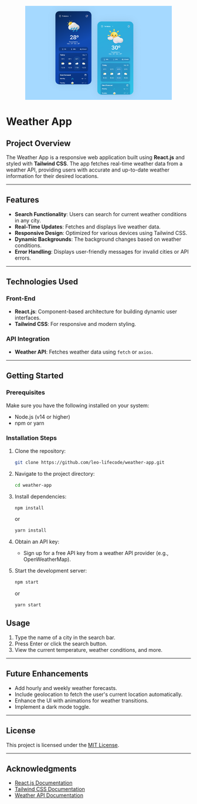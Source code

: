 <p align="center">
<img src="src/assets/images/weather-app.png" width="400">
</p>

# Weather App

## Project Overview
The Weather App is a responsive web application built using **React.js** and styled with **Tailwind CSS**. The app fetches real-time weather data from a weather API, providing users with accurate and up-to-date weather information for their desired locations.

---

## Features
- **Search Functionality**: Users can search for current weather conditions in any city.
- **Real-Time Updates**: Fetches and displays live weather data.
- **Responsive Design**: Optimized for various devices using Tailwind CSS.
- **Dynamic Backgrounds**: The background changes based on weather conditions.
- **Error Handling**: Displays user-friendly messages for invalid cities or API errors.

---

## Technologies Used

### Front-End
- **React.js**: Component-based architecture for building dynamic user interfaces.
- **Tailwind CSS**: For responsive and modern styling.

### API Integration
- **Weather API**: Fetches weather data using `fetch` or `axios`.

---

## Getting Started

### Prerequisites
Make sure you have the following installed on your system:
- Node.js (v14 or higher)
- npm or yarn

### Installation Steps
1. Clone the repository:
   ```bash
   git clone https://github.com/leo-lifecode/weather-app.git
   ```

2. Navigate to the project directory:
   ```bash
   cd weather-app
   ```

3. Install dependencies:
   ```bash
   npm install
   ```
   or
   ```bash
   yarn install
   ```

4. Obtain an API key:
   - Sign up for a free API key from a weather API provider (e.g., OpenWeatherMap).

5. Start the development server:
   ```bash
   npm start
   ```
   or
   ```bash
   yarn start
   ```

## Usage
1. Type the name of a city in the search bar.
2. Press Enter or click the search button.
3. View the current temperature, weather conditions, and more.

---

## Future Enhancements
- Add hourly and weekly weather forecasts.
- Include geolocation to fetch the user's current location automatically.
- Enhance the UI with animations for weather transitions.
- Implement a dark mode toggle.

---

## License
This project is licensed under the [MIT License](LICENSE).

---

## Acknowledgments
- [React.js Documentation](https://reactjs.org/)
- [Tailwind CSS Documentation](https://tailwindcss.com/)
- [Weather API Documentation](https://openweathermap.org/api)

